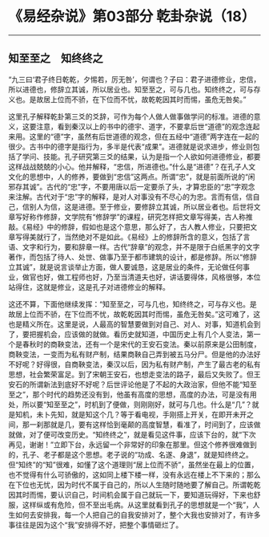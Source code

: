 # 《易经杂说》第03部分 乾卦杂说（18）

------

## 知至至之　知终终之

“九三曰‘君子终日乾乾，夕惕若，厉无咎’，何谓也？子曰：君子进德修业，忠信，所以进德也，修辞立其诚，所以居业也。知至至之，可与几也。知终终之，可与存义也。是故居上位而不骄，在下位而不忧，故乾乾因其时而惕，虽危无咎矣。”

这里孔子解释乾卦第三爻的爻辞，可作为每个人做人做事做学问的标准。进德的意义，这要注意，看到秦汉以上的书中的德宇、道字，不要拿后世“道德”的观念连起来用。这里的“德”字，虽然有后世道德的观念，但在五经中“道德”两字连在一起的很少。古书中的德字是指行为，多半是代表“成果”。进德就是说求进步，修业则包括了学问、技能。孔子研究第三爻的结果，认为是指一个人欲如何进德修业，都要这样战战兢兢的小心。他并解释，“忠信，所进德也。”什么是“进德”？在孔子人文文化的思想中，人的修养，要做到“忠信”这两点。所谓“忠”，就是前面所说的“闲邪存其诚”。古代的“忠”字，不要用唐以后一定要杀了头，才算忠臣的“忠”字观念来注解。古代对于“忠”字的解释，是对人对事没有不尽心的为忠。言而有信，信自己，信别人为信，这是进德。至于修业，要修辞立其诚，所以居业者也。后世将文章写好称作修辞，文学院有“修辞学”的课程，研究怎样把文章写得美，古人称推敲。《易经》中的修辞，假如也是这个意思，那么好了，古人教人修业，只要把文章写得美就行了，当然绝对不是如此。《易经》上的修辞所含的意义，包括了言语、文字和行为，要和辞章一样。古代“辞章”的观念，并不是限于白纸黑字的文字著作，而包括了待人、处世、做事乃至于都市建筑的设计，都是修辞。所以“修辞立其诚”，就是说言谈举止方面，做人要诚恳，这是居业的条件，无论做任何事业，做官也好，做工程师也好，乃至当清道夫也好，讲话要得体，风格很够，本位站得住，这就是修业，这是孔子对进德修业的解释。

这还不算，下面他继续发挥：“知至至之，可与几也，知终终之，可与存义也。是故居上位而不骄，在下位而不忧，故乾乾因其时而惕，虽危无咎矣。”这可难了，这也是精义所在。这里是说，人最高的智慧要做到对自己、对人、对事，知道机会到了，要把握机会，应该做的就做。看历史就知道，中国历史上有几个人变法，第一个是春秋时的商鞅变法，还有一个是宋代的王安石变法。秦以前原来是公田制度，商鞅变法，一变而为私有财产制，结果商鞅自己弄到被五马分尸。但是他的办法好不好呢？好得很，自商鞅变法，秦汉以后，因为私有财产制，产生了最古老的私有思想，社会繁荣富足。到了宋朝王安石，也想走变法的路子，最后又失败了。但王安石的所谓新法到底好不好呢？后世评论他是了不起的大政治家，但他不能“知至至之”，那个时代的趋势还没有到，他虽有高度的思想，高度的办法，可是没有用处，所以要“知至至之”，时机到了便做，则刚刚好，就可与几也。什么是“几”？就是知机，未卜先知，就是知这个几？等于看电视，手刚搭上开关，在即开未开之间，那一刹那就是几，要有这样恰到毫颠的高度智慧，看准了，时间到了，应该做就做，对了便可改变历史。“知终终之”，就是看见这件事，应该下台的，就“下次再见，谢谢！”立即下台，永远留一个非常好的印象在那里。但这个修养很难做到的，孔子、老子都是这个思想。老子说的“功成、名遂、身退”，就是知终终之。但“知终”的“知”很难，如懂了这个道理则“居上位而不骄”，虽然坐在最上的位置，也不觉得有什么可骄傲的，这如同上楼下楼一样，没有永远在楼上不下来的；那么在下位也无忧，因为时代不属于自己的，所以人生随时随地要了解自己。所谓乾乾因其时而惕，要认识自己，时间机会属于自己就玩一下，要知道玩得好，下来也舒服，这样纵或有危险，但不至出毛病。从这里就看到孔子的思想就是一个“我”，人生如何去安排我，每一个人把自己的自我安排对了，整个大我也安排对了，有许多事往往是因为这个“我”安排得不好，把整个事情砸烂了。